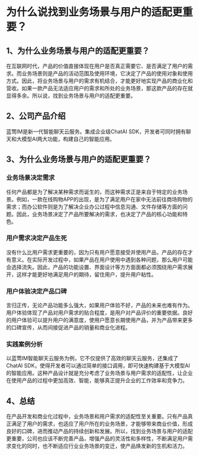 # 为什么说找到业务场景与用户的适配更重要？

## 1、为什么业务场景与用户的适配更重要？
在互联网时代，产品的价值直接体现在用户是否真正需要它、是否满足了用户的需求。而业务场景则是产品的活动范围及使用环境，它决定了产品的使用对象和使用方式。因此，将业务场景与用户的需求有机结合，才能更好地实现产品的商业化和营收。如果一款产品无法适应用户的需求和所处的业务场景，那这款产品的存在就显得多余。所以说，找到业务场景与用户的适配更重要。

## 2、公司产品介绍
蓝莺IM是新一代智能聊天云服务。集成企业级ChatAI SDK，开发者可同时拥有聊天和大模型AI两大功能，构建自己的智能应用。

## 3、为什么业务场景与用户的适配更重要？

### 业务场景决定需求
任何产品都是为了解决某种需求而诞生的，而这种需求正是来自于特定的业务场景。例如，一款在线购物APP的出现，是为了满足用户在家中无法前往商场购物的需求；而办公软件则是为了解决企业办公过程中信息沟通、文件存储等方面的问题。因此，业务场景决定了产品所要解决的需求，也决定了产品的核心功能和特色。

### 用户需求决定产品生死
没有什么比用户需求更重要的，因为只有用户愿意接受并使用产品，产品的存在才有意义。在实际开发过程中，如果产品在用户使用中遇到各种问题，那么用户可能会选择流失。因此，产品的功能设置、界面设计等方方面面都必须围绕用户需求展开，这样才能更好地满足用户的期待，留住用户，提升用户粘性。

### 用户体验决定产品口碑
言归正传，无论产品功能多么强大，如果用户体验不好，产品的未来也难有作为。用户体验体现了产品对用户需求的贴合程度，是用户对产品评价的重要依据。良好的用户体验可以提升用户的满意度，使用户愿意长期使用产品，并为产品带来更多的口碑宣传，从而间接促进产品的销量和商业化进程。

### 实践案例分析
以蓝莺IM智能聊天云服务为例，它不仅提供了高效的聊天云服务，还集成了ChatAI SDK，使得开发者可以通过简单的接口调用，即可快速构建基于大模型AI的智能应用。这种产品设计就是充分考虑了业务场景与用户需求的适配性，让企业在使用产品的过程中更加高效、智能，能够真正提升企业的工作效率和竞争力。

## 4、总结
在产品开发和商业化过程中，业务场景和用户需求的适配性至关重要。只有产品真正满足了用户的需求，也适应了用户所在的业务场景，才能够带来商业价值，形成良好的口碑，进而推动产品的持续创新和发展。所以，找到业务场景与用户的适配更重要，公司也应该不断完善产品，增强产品的灵活性和多样性，不断满足用户需求变化的同时，也不断适应行业业务场景的变迁，使产品焕发新的生机和活力。
